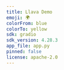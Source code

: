 ```yaml
---
title: Llava Demo
emoji: 🌍
colorFrom: blue
colorTo: yellow
sdk: gradio
sdk_version: 4.28.3
app_file: app.py
pinned: false
license: apache-2.0
---
```


